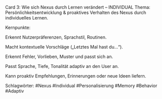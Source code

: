 Card 3: Wie sich Nexus durch Lernen verändert – INDIVIDUAL
Thema: Persönlichkeitsentwicklung & proaktives Verhalten des Nexus durch individuelles Lernen.

Kernpunkte:

Erkennt Nutzerpräferenzen, Sprachstil, Routinen.

Macht kontextuelle Vorschläge („Letztes Mal hast du...“).

Erkennt Fehler, Vorlieben, Muster und passt sich an.

Passt Sprache, Tiefe, Tonalität adaptiv an den User an.

Kann proaktiv Empfehlungen, Erinnerungen oder neue Ideen liefern.

Schlagwörter: #Nexus #Individual #Personalisierung #Memory #Behavior #Adaptiv